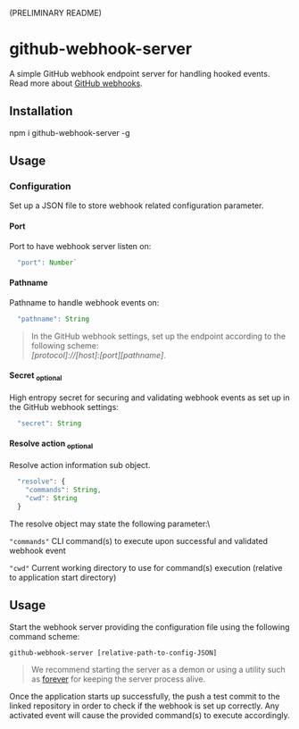 (PRELIMINARY README)

# github-webhook-server

A simple GitHub webhook endpoint server for handling hooked events. Read more about [GitHub webhooks](https://docs.github.com/en/developers/webhooks-and-events/webhooks/creating-webhooks).

## Installation

npm i github-webhook-server -g

## Usage

### Configuration

Set up a JSON file to store webhook related configuration parameter.

#### Port

Port to have webhook server listen on:

``` js
  "port": Number`
```

#### Pathname

Pathname to handle webhook events on:

``` js
  "pathname": String
```

> In the GitHub webhook settings, set up the endpoint according to the following scheme:\
> *[protocol]://[host]:[port][pathname]*.

#### Secret <sub>optional</sub>

High entropy secret for securing and validating webhook events as set up in the GitHub webhook settings:

``` js
  "secret": String
```

#### Resolve action <sub>optional</sub>

Resolve action information sub object.

``` js
  "resolve": {
    "commands": String,
    "cwd": String
  }
```

The resolve object may state the following parameter:\

`"commands"`  CLI command(s) to execute upon successful and validated webhook event

`"cwd"`       Current working directory to use for command(s) execution (relative to application start directory)

## Usage

Start the webhook server providing the configuration file using the following command scheme:

`github-webhook-server [relative-path-to-config-JSON]`

> We recommend starting the server as a demon or using a utility such as [forever](https://www.npmjs.com/package/forever) for keeping the server process alive.

Once the application starts up successfully, the push a test commit to the linked repository in order to check if the webhook is set up correctly.
Any activated event will cause the provided command(s) to execute accordingly.
